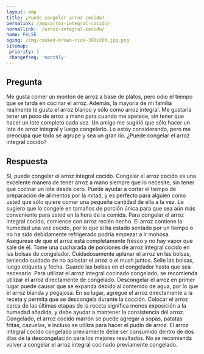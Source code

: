 ```yaml
---
layout: amp
title: ¿Puede congelar arroz cocido?  
permalink: /amp/arroz-integral-cocido/
normallink:  /arroz-integral-cocido/
home: FALSE
ogimg: /img/cooked-brown-rice-300x200.jpg.png
sitemap:
 priority: 1
 changefreq: 'monthly'
---
```




## Pregunta

Me gusta comer un montón de arroz a base de platos, pero odio el tiempo que se tarda en cocinar el arroz. Además, la mayoría de mi familia realmente le gusta el arroz blanco y sólo como arroz integral. Me gustaría tener un poco de arroz a mano para cuando me apetece, sin tener que hacer un lote completo cada vez. Un amigo me sugirió que sólo hacer un lote de arroz integral y luego congelarlo. Lo estoy considerando, pero me preocupa que todo se agrupe y sea un gran lío. ¿Puede congelar el arroz integral cocido?


<amp-img src="https://sepuedecongelar.com/img/cooked-brown-rice-300x200.jpg" alt="¿Puede congelar arroz cocido?" height="400" width="800"></amp-img>


## Respuesta

Sí, puede congelar el arroz integral cocido. Congelar el arroz cocido es una excelente manera de tener arroz a mano siempre que lo necesite, sin tener que cocinar un lote desde cero. Puede ayudar a cortar el tiempo de preparación de alimentos por la mitad, y es perfecto para alguien como usted que sólo quiere comer una pequeña cantidad de ella a la vez. Le sugiero que lo congele en tamaños de porción única para que sea aún más conveniente para usted en la hora de la comida.
Para congelar el arroz integral cocido, comience con arroz recién hecho. El arroz contiene la humedad una vez cocido, por lo que si ha estado sentado por un tiempo o no ha sido debidamente refrigerado podría empezar a ir mohosa. Asegúrese de que el arroz está completamente fresco y no hay vapor que sale de él.
Tome una cucharada de porciones de arroz integral cocido en las bolsas de congelador. Cuidadosamente aplanar el arroz en las bolsas, teniendo cuidado de no aplastar el arroz o el mush juntos. Selle las bolsas, luego etiqueta y fecha. Guarde las bolsas en el congelador hasta que sea necesario.
Para utilizar el arroz integral cocinado congelado, se recomienda utilizar el arroz directamente de congelado. Descongelar el arroz en primer lugar puede causar que se expanda debido al contenido de agua, por lo que el arroz blanda y pegajosa. En su lugar, agregue el arroz directamente a la receta y permita que se descongela durante la cocción. Colocar el arroz cerca de las últimas etapas de la receta significa menos exposición a la humedad añadida, y debe ayudar a mantener la consistencia del arroz. Congelado, el arroz cocido marrón se puede agregar a sopas, patatas fritas, cazuelas, e incluso se utiliza para hacer el pudín de arroz.
El arroz integral cocido congelado previamente debe ser consumido dentro de dos días de la descongelación para los mejores resultados. No se recomienda volver a congelar el arroz integral cocinado previamente congelado.